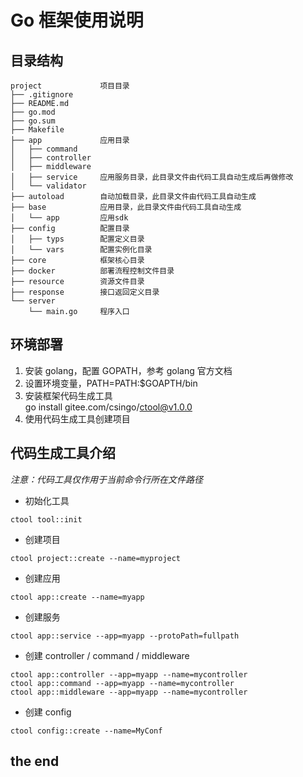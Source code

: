 # Go 框架使用说明

## 目录结构

```
project             项目目录
├── .gitignore
├── README.md
├── go.mod
├── go.sum
├── Makefile
├── app             应用目录
│   ├── command
│   ├── controller
│   ├── middleware
│   ├── service     应用服务目录，此目录文件由代码工具自动生成后再做修改
│   └── validator
├── autoload        自动加载目录，此目录文件由代码工具自动生成
├── base            应用目录，此目录文件由代码工具自动生成
│   └── app         应用sdk
├── config          配置目录
│   ├── typs        配置定义目录
│   └── vars        配置实例化目录
├── core            框架核心目录
├── docker          部署流程控制文件目录
├── resource        资源文件目录
├── response        接口返回定义目录
└── server
    └── main.go     程序入口
```

## 环境部署

1. 安装 golang，配置 GOPATH，参考 golang 官方文档
2. 设置环境变量，PATH=PATH:$GOAPTH/bin
3. 安装框架代码生成工具  
   go install gitee.com/csingo/ctool@v1.0.0
4. 使用代码生成工具创建项目

## 代码生成工具介绍
_注意：代码工具仅作用于当前命令行所在文件路径_

- 初始化工具
```
ctool tool::init
```

- 创建项目
```
ctool project::create --name=myproject
```

- 创建应用
```
ctool app::create --name=myapp
```

- 创建服务
```
ctool app::service --app=myapp --protoPath=fullpath
```

- 创建 controller / command / middleware
```
ctool app::controller --app=myapp --name=mycontroller
ctool app::command --app=myapp --name=mycontroller
ctool app::middleware --app=myapp --name=mycontroller
```

- 创建 config
```
ctool config::create --name=MyConf
```






## the end











